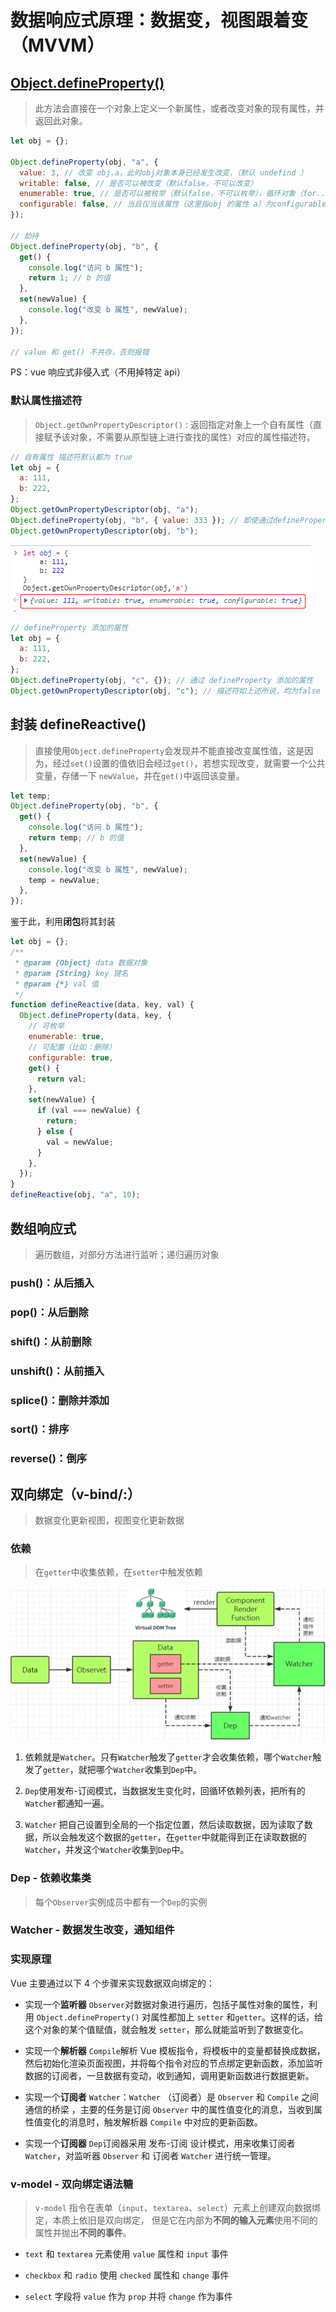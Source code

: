 # 数据响应式原理：数据变，视图跟着变（MVVM）

## [Object.defineProperty()](https://developer.mozilla.org/zh-CN/docs/Web/JavaScript/Reference/Global_Objects/Object/defineProperty)

> 此方法会直接在一个对象上定义一个新属性，或者改变对象的现有属性，并返回此对象。

```js
let obj = {};

Object.defineProperty(obj, "a", {
  value: 3, // 改变 obj.a，此时obj对象本身已经发生改变，（默认 undefind ）
  writable: false, // 是否可以被改变（默认false，不可以改变）
  enumerable: true, // 是否可以被枚举（默认false，不可以枚举），循环对象（for...in...）时忽略该属性
  configurable: false, // 当且仅当该属性（这里指obj 的属性 a）为configurable 为 true 时，该属性的描述符才能够被改变；同时该属性也能从对应的对象上被删除。
});

// 劫持
Object.defineProperty(obj, "b", {
  get() {
    console.log("访问 b 属性");
    return 1; // b 的值
  },
  set(newValue) {
    console.log("改变 b 属性", newValue);
  },
});

// value 和 get() 不共存，否则报错
```

PS：vue 响应式非侵入式（不用掉特定 api）

### 默认属性描述符

> `Object.getOwnPropertyDescriptor()` : 返回指定对象上一个自有属性（直接赋予该对象，不需要从原型链上进行查找的属性）对应的属性描述符。

```js
// 自有属性 描述符默认都为 true
let obj = {
  a: 111,
  b: 222,
};
Object.getOwnPropertyDescriptor(obj, "a");
Object.defineProperty(obj, "b", { value: 333 }); // 即使通过defineProperty 改变，描述符依旧为true
Object.getOwnPropertyDescriptor(obj, "b");
```

![属性描述符](../../../Img/Vue/属性描述符.png)

```js
// defineProperty 添加的属性
let obj = {
  a: 111,
  b: 222,
};
Object.defineProperty(obj, "c", {}); // 通过 defineProperty 添加的属性
Object.getOwnPropertyDescriptor(obj, "c"); // 描述符如上述所说，均为false
```

## 封装 defineReactive()

> 直接使用`Object.defineProperty`会发现并不能直接改变属性值，这是因为，经过`set()`设置的值依旧会经过`get()`，若想实现改变，就需要一个公共变量，存储一下 `newValue`，并在`get()`中返回该变量。

```js
let temp;
Object.defineProperty(obj, "b", {
  get() {
    console.log("访问 b 属性");
    return temp; // b 的值
  },
  set(newValue) {
    console.log("改变 b 属性", newValue);
    temp = newValue;
  },
});
```

鉴于此，利用**闭包**将其封装

```js
let obj = {};
/**
 * @param {Object} data 数据对象
 * @param {String} key 键名
 * @param {*} val 值
 */
function defineReactive(data, key, val) {
  Object.defineProperty(data, key, {
    // 可枚举
    enumerable: true,
    // 可配置（比如：删除）
    configurable: true,
    get() {
      return val;
    },
    set(newValue) {
      if (val === newValue) {
        return;
      } else {
        val = newValue;
      }
    },
  });
}
defineReactive(obj, "a", 10);
```

## 数组响应式

> 遍历数组，对部分方法进行监听；递归遍历对象

### push()：从后插入

### pop()：从后删除

### shift()：从前删除

### unshift()：从前插入

### splice()：删除并添加

### sort()：排序

### reverse()：倒序

## 双向绑定（v-bind/:）

> 数据变化更新视图，视图变化更新数据

### 依赖

> 在`getter`中收集依赖，在`setter`中触发依赖

![响应式数据绑定](../../../Img/vue/响应式数据绑定.png)

1. 依赖就是`Watcher`。只有`Watcher`触发了`getter`才会收集依赖，哪个`Watcher`触发了`getter`，就把哪个`Watcher`收集到`Dep`中。

2. `Dep`使用发布-订阅模式，当数据发生变化时，回循环依赖列表，把所有的`Watcher`都通知一遍。

3. `Watcher` 把自己设置到全局的一个指定位置，然后读取数据，因为读取了数据，所以会触发这个数据的`getter`，在`getter`中就能得到正在读取数据的`Watcher`，并发这个`Watcher`收集到`Dep`中。

### Dep - 依赖收集类

> 每个`Observer`实例成员中都有一个`Dep`的实例

### Watcher - 数据发生改变，通知组件

### 实现原理

Vue 主要通过以下 4 个步骤来实现数据双向绑定的：

- 实现一个**监听器** `Observer`对数据对象进行遍历，包括子属性对象的属性，利用 `Object.defineProperty()` 对属性都加上 `setter` 和`getter`。这样的话，给这个对象的某个值赋值，就会触发 `setter`，那么就能监听到了数据变化。

- 实现一个**解析器** `Compile`解析 Vue 模板指令，将模板中的变量都替换成数据，然后初始化渲染页面视图，并将每个指令对应的节点绑定更新函数，添加监听数据的订阅者，一旦数据有变动，收到通知，调用更新函数进行数据更新。

- 实现一个**订阅者** `Watcher`：`Watcher` （订阅者）是 `Observer` 和 `Compile` 之间通信的桥梁 ，主要的任务是订阅 `Observer` 中的属性值变化的消息，当收到属性值变化的消息时，触发解析器 `Compile` 中对应的更新函数。

- 实现一个**订阅器** `Dep`订阅器采用 发布-订阅 设计模式，用来收集订阅者 `Watcher`，对监听器 `Observer` 和 订阅者 `Watcher` 进行统一管理。

### v-model - 双向绑定语法糖

> `v-model` 指令在表单（`input`、`textarea`、`select`）元素上创建双向数据绑定，本质上依旧是双向绑定， 但是它在内部为**不同的输入元素**使用不同的属性并抛出**不同的事件**。

- `text` 和 `textarea` 元素使用 `value` 属性和 `input` 事件

- `checkbox` 和 `radio` 使用 `checked` 属性和 `change` 事件

- `select` 字段将 `value` 作为 `prop` 并将 `change` 作为事件
